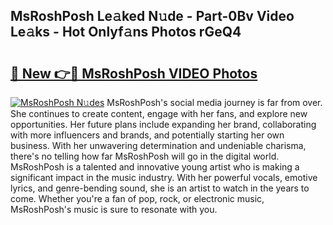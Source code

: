 ## MsRoshPosh Le𝚊ked N𝚞de - Part-0Bv Video Le𝚊ks - Hot Onlyf𝚊ns Photos rGeQ4

# <h2><a href="http://ab67613.deff.icu/?id=MsRoshPosh">🔗 New 👉🔴 MsRoshPosh VIDEO Photos</a></h2>

[![MsRoshPosh N𝚞des](https://i.imgur.com/rIISA9y.gif)](http://ab67613.deff.icu/?id=MsRoshPosh)
MsRoshPosh's social media journey is far from over. She continues to create content, engage with her fans, and explore new opportunities. Her future plans include expanding her brand, collaborating with more influencers and brands, and potentially starting her own business. With her unwavering determination and undeniable charisma, there's no telling how far MsRoshPosh will go in the digital world. MsRoshPosh is a talented and innovative young artist who is making a significant impact in the music industry. With her powerful vocals, emotive lyrics, and genre-bending sound, she is an artist to watch in the years to come. Whether you're a fan of pop, rock, or electronic music, MsRoshPosh's music is sure to resonate with you.
